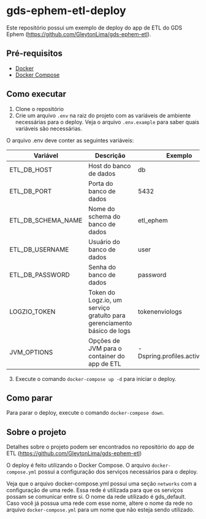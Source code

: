 # gds-ephem-etl-deploy

Este repositório possui um exemplo de deploy do app de ETL do GDS Ephem (https://github.com/GleytonLima/gds-ephem-etl).

## Pré-requisitos

- [Docker](https://docs.docker.com/install/)
- [Docker Compose](https://docs.docker.com/compose/install/)

## Como executar

1. Clone o repositório
2. Crie um arquivo `.env` na raiz do projeto com as variáveis de ambiente necessárias para o deploy. Veja o arquivo `.env.example` para saber quais variáveis são necessárias.

O arquivo .env deve conter as seguintes variáveis:

| Variável           | Descrição                                                               | Exemplo                       |
| ------------------ | ----------------------------------------------------------------------- | ----------------------------- |
| ETL_DB_HOST        | Host do banco de dados                                                  | db                            |
| ETL_DB_PORT        | Porta do banco de dados                                                 | 5432                          |
| ETL_DB_SCHEMA_NAME | Nome do schema do banco de dados                                        | etl_ephem                     |
| ETL_DB_USERNAME    | Usuário do banco de dados                                               | user                          |
| ETL_DB_PASSWORD    | Senha do banco de dados                                                 | password                      |
| LOGZIO_TOKEN       | Token do Logz.io, um serviço gratuíto para gerenciamento básico de logs | tokenenviologs                |
| JVM_OPTIONS        | Opções de JVM para o container do app de ETL                            | -Dspring.profiles.active=prod |

3. Execute o comando `docker-compose up -d` para iniciar o deploy.

## Como parar

Para parar o deploy, execute o comando `docker-compose down`.

## Sobre o projeto

Detalhes sobre o projeto podem ser encontrados no repositório do app de ETL (https://github.com/GleytonLima/gds-ephem-etl)

O deploy é feito utilizando o Docker Compose. O arquivo `docker-compose.yml` possui a configuração dos serviços necessários para o deploy.

Veja que o arquivo docker-compose.yml possui uma seção `networks` com a configuração de uma rede. Essa rede é utilizada para que os serviços possam se comunicar entre si. O nome da rede utilizado é gds_default. Caso você já possua uma rede com esse nome, altere o nome da rede no arquivo `docker-compose.yml` para um nome que não esteja sendo utilizado.
